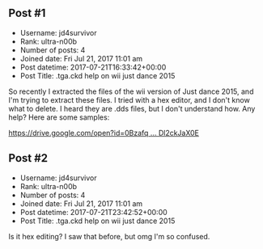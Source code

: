 ## Post #1
- Username: jd4survivor
- Rank: ultra-n00b
- Number of posts: 4
- Joined date: Fri Jul 21, 2017 11:01 am
- Post datetime: 2017-07-21T16:33:42+00:00
- Post Title: .tga.ckd help on wii just dance 2015

So recently I extracted the files of the wii version of Just dance 2015, and I'm trying to extract these files. I tried with a hex editor, and I don't know what to delete. I heard they are .dds files, but I don't understand how. Any help? Here are some samples:

[https://drive.google.com/open?id=0Bzafq ... Dl2ckJaX0E](https://drive.google.com/open?id=0BzafqrPK15g2cENocDl2ckJaX0E)
## Post #2
- Username: jd4survivor
- Rank: ultra-n00b
- Number of posts: 4
- Joined date: Fri Jul 21, 2017 11:01 am
- Post datetime: 2017-07-21T23:42:52+00:00
- Post Title: .tga.ckd help on wii just dance 2015

Is it hex editing? I saw that before, but omg I'm so confused.
